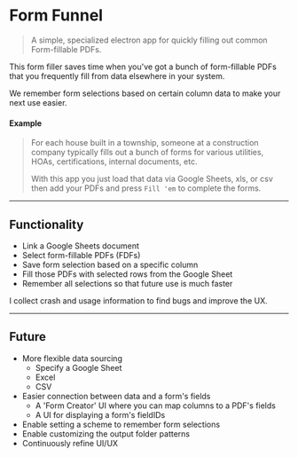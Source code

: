 # Form Funnel

> A simple, specialized electron app for quickly filling out common Form-fillable PDFs.

This form filler saves time when you've got a bunch of form-fillable PDFs that you frequently fill from data elsewhere in your system.

We remember form selections based on certain column data to make your next use easier.

#### **Example**
>For each house built in a township, someone at a construction company typically fills out a bunch of forms for various utilities, HOAs, certifications, internal documents, etc.
>
>With this app you just load that data via Google Sheets, xls, or csv then add your PDFs and press `Fill 'em` to complete the forms.

<hr>

## **Functionality**

- Link a Google Sheets document
- Select form-fillable PDFs (FDFs)
- Save form selection based on a specific column
- Fill those PDFs with selected rows from the Google Sheet
- Remember all selections so that future use is much faster

I collect crash and usage information to find bugs and improve the UX.

<hr>

## Future

- More flexible data sourcing
  - Specify a Google Sheet
  - Excel
  - CSV
- Easier connection between data and a form's fields
  - A 'Form Creator' UI where you can map columns to a PDF's fields
  - A UI for displaying a form's fieldIDs
- Enable setting a scheme to remember form selections
- Enable customizing the output folder patterns
- Continuously refine UI/UX
